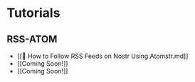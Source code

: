 #  Tutorials
## RSS-ATOM

* [[📜 How to Follow RSS Feeds on Nostr Using Atomstr.md]]
* [[Coming Soon!]]
* [[Coming Soon!]]
